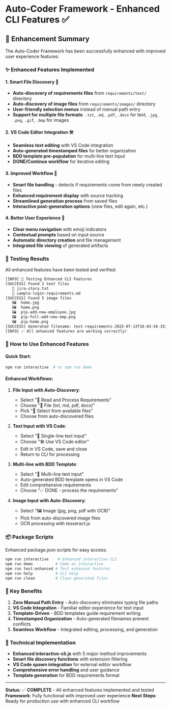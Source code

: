 # Auto-Coder Framework - Enhanced CLI Features ✅

## 🎉 Enhancement Summary

The Auto-Coder Framework has been successfully enhanced with improved user experience features:

### ✨ Enhanced Features Implemented

#### 1. **Smart File Discovery** 📁

- **Auto-discovery of requirements files** from `requirements/text/` directory
- **Auto-discovery of image files** from `requirements/images/` directory
- **User-friendly selection menus** instead of manual path entry
- **Support for multiple file formats**: `.txt`, `.md`, `.pdf`, `.docx` for text; `.jpg`, `.png`, `.gif`, `.bmp` for images

#### 2. **VS Code Editor Integration** 🛠️

- **Seamless text editing** with VS Code integration
- **Auto-generated timestamped files** for better organization
- **BDD template pre-population** for multi-line text input
- **DONE/Continue workflow** for iterative editing

#### 3. **Improved Workflow** 🔄

- **Smart file handling** - detects if requirements come from newly created files
- **Enhanced requirement display** with source tracking
- **Streamlined generation process** from saved files
- **Interactive post-generation options** (view files, edit again, etc.)

#### 4. **Better User Experience** 🎯

- **Clear menu navigation** with emoji indicators
- **Contextual prompts** based on input source
- **Automatic directory creation** and file management
- **Integrated file viewing** of generated artifacts

### 🧪 Testing Results

All enhanced features have been tested and verified:

```bash
[INFO] 🧪 Testing Enhanced CLI Features
[SUCCESS] Found 2 text files
   📄 jira-story.txt
   📄 sample-login-requirements.md
[SUCCESS] Found 5 image files
   🖼️  home.jpg
   🖼️  home.png
   🖼️  plp-add-new-employee.jpg
   🖼️  plp-full-add-new-emp.png
   🖼️  plp-home.png
[SUCCESS] Generated filename: test-requirements-2025-07-13T16-03-56-353Z.md
[INFO] ✅ All enhanced features are working correctly!
```

### 🚀 How to Use Enhanced Features

#### Quick Start:

```bash
npm run interactive  # or npm run demo
```

#### Enhanced Workflows:

1. **File Input with Auto-Discovery**:

   - Select "📖 Read and Process Requirements"
   - Choose "📄 File (txt, md, pdf, docx)"
   - Pick "📁 Select from available files"
   - Choose from auto-discovered files

2. **Text Input with VS Code**:

   - Select "💬 Single-line text input"
   - Choose "🛠️ Use VS Code editor"
   - Edit in VS Code, save and close
   - Return to CLI for processing

3. **Multi-line with BDD Template**:

   - Select "📝 Multi-line text input"
   - Auto-generated BDD template opens in VS Code
   - Edit comprehensive requirements
   - Choose "✅ DONE - process the requirements"

4. **Image Input with Auto-Discovery**:
   - Select "🖼️ Image (jpg, png, pdf with OCR)"
   - Pick from auto-discovered image files
   - OCR processing with tesseract.js

### 📦 Package Scripts

Enhanced package.json scripts for easy access:

```bash
npm run interactive    # Enhanced interactive CLI
npm run demo          # Same as interactive
npm run test:enhanced # Test enhanced features
npm run help          # CLI help
npm run clean         # Clean generated files
```

### 🎯 Key Benefits

1. **Zero Manual Path Entry** - Auto-discovery eliminates typing file paths
2. **VS Code Integration** - Familiar editor experience for text input
3. **Template-Driven** - BDD templates guide requirement writing
4. **Timestamped Organization** - Auto-generated filenames prevent conflicts
5. **Seamless Workflow** - Integrated editing, processing, and generation

### 🔧 Technical Implementation

- **Enhanced interactive-cli.js** with 5 major method improvements
- **Smart file discovery functions** with extension filtering
- **VS Code spawn integration** for external editor workflow
- **Comprehensive error handling** and user guidance
- **Template generation** for BDD requirements format

---

**Status**: ✅ **COMPLETE** - All enhanced features implemented and tested
**Framework**: Fully functional with improved user experience
**Next Steps**: Ready for production use with enhanced CLI workflow
